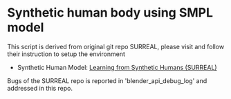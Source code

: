 # Synthetic human body using SMPL model

This script is derived from original git repo SURREAL, please visit and follow their instruction to setup the environment

* Synthetic Human Model: [Learning from Synthetic Humans (SURREAL)](https://github.com/gulvarol/surreal)

Bugs of the SURREAL repo is reported in 'blender_api_debug_log' and addressed in this repo.
